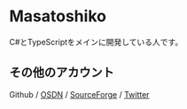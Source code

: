 # Masatoshiko
C#とTypeScriptをメインに開発している人です。


## その他のアカウント
Github / [OSDN](https://osdn.net/users/masatoshiko) / [SourceForge](https://sourceforge.net/u/masatoshiko) / [Twitter](https://twitter.com/masatoshiko)
